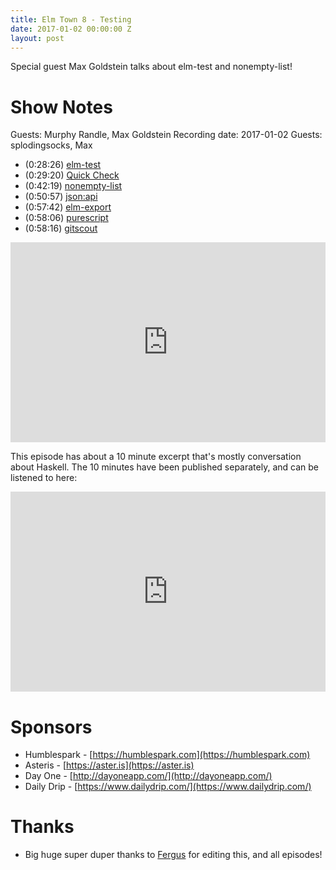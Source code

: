 ```yaml
---
title: Elm Town 8 - Testing
date: 2017-01-02 00:00:00 Z
layout: post
---
```


Special guest Max Goldstein talks about elm-test and nonempty-list!

# Show Notes
Guests: Murphy Randle, Max Goldstein
Recording date: 2017-01-02
Guests: splodingsocks, Max

- (0:28:26) [elm-test](http://package.elm-lang.org/packages/elm-community/elm-test/latest)
- (0:29:20) [Quick Check](https://hackage.haskell.org/package/QuickCheck)
- (0:42:19) [nonempty-list](http://package.elm-lang.org/packages/mgold/elm-nonempty-list/3.0.0/List-Nonempty)
- (0:50:57) [json:api](http://jsonapi.org/)
- (0:57:42) [elm-export](https://github.com/krisajenkins/elm-export)
- (0:58:06) [purescript](http://purescript.org/)
- (0:58:16) [gitscout](http://gitscout.com/)

<iframe src="https://cast.rocks/player/6039/Testing-in-Elm-Town---Episode-8.mp3?episodeTitle=Testing%20in%20Elm%20Town%20-%20Episode%208&podcastTitle=Elm%20Town&episodeDate=January%205th%2C%202017&imageURL=https%3A%2F%2Fcast.rocks%2Fhosting%2F6039%2Ffeeds%2F8YSE5.jpg&itunesLink=https%3A%2F%2Fitunes.apple.com%2Fus%2Fpodcast%2Felm-town%2Fid1158047037%3Fmt%3D2" style="border: none; min-height: 265px; max-height: 320px; max-width: 558px; min-width: 270px; width: 100%; height: 100%;" scrollbars="no"></iframe>

This episode has about a 10 minute excerpt that's mostly conversation about Haskell. The 10 minutes have been published separately, and can be listened to here:
<iframe src="https://cast.rocks/player/6039/Episode-8-Excerpt---Talking-about-Haskell.mp3?episodeTitle=An%20Excerpt%20Cut%20from%20Episode%208%20-%20Talking%20about%20Haskell&podcastTitle=Elm%20Town&episodeDate=January%205th%2C%202017&imageURL=https%3A%2F%2Fcast.rocks%2Fhosting%2F6039%2Ffeeds%2F8YSE5.jpg&itunesLink=https%3A%2F%2Fitunes.apple.com%2Fus%2Fpodcast%2Felm-town%2Fid1158047037%3Fmt%3D2" style="border: none; min-height: 265px; max-height: 320px; max-width: 558px; min-width: 270px; width: 100%; height: 100%;" scrollbars="no"></iframe>

# Sponsors
- Humblespark - [https://humblespark.com](https://humblespark.com)
- Asteris - [https://aster.is](https://aster.is)
- Day One - [http://dayoneapp.com/](http://dayoneapp.com/)
- Daily Drip - [https://www.dailydrip.com/](https://www.dailydrip.com/)

# Thanks
- Big huge super duper thanks to [Fergus](https://twitter.com/airuyi) for editing this, and all episodes!

